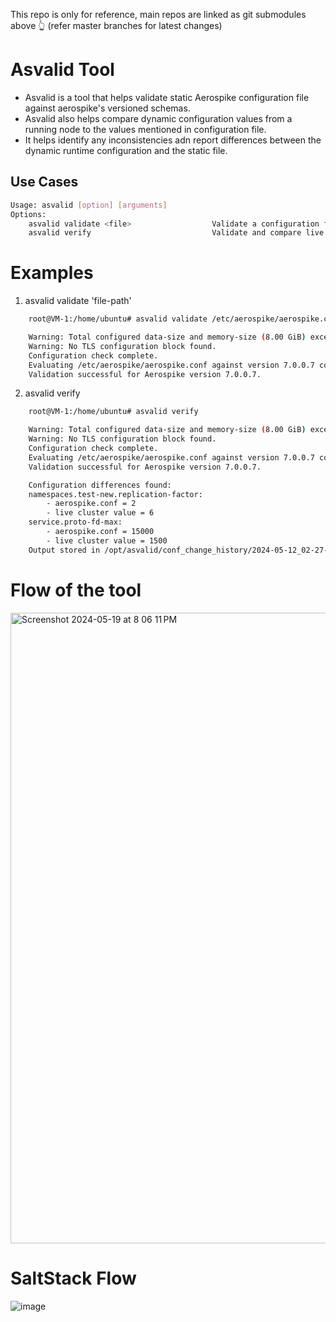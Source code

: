 This repo is only for reference, main repos are linked as git submodules above 👆 (refer master branches for latest changes) 


# Asvalid Tool

- Asvalid is a tool that helps validate static Aerospike configuration file against aerospike's versioned schemas.
- Asvalid also helps compare dynamic configuration values from a running node to the values mentioned in configuration file. 
- It helps identify any inconsistencies adn  report differences between the dynamic runtime configuration and the static file.


## Use Cases

```bash
Usage: asvalid [option] [arguments]
Options:
	asvalid validate <file>                  Validate a configuration file against the Aerospike schema.
	asvalid verify                           Validate and compare live cluster values to static conf values.
```

# Examples

1. asvalid validate 'file-path'
```bash
	root@VM-1:/home/ubuntu# asvalid validate /etc/aerospike/aerospike.conf

	Warning: Total configured data-size and memory-size (8.00 GiB) exceeds system memory (0.94 GiB)
	Warning: No TLS configuration block found.
	Configuration check complete.
	Evaluating /etc/aerospike/aerospike.conf against version 7.0.0.7 config schema.
	Validation successful for Aerospike version 7.0.0.7.
```

2. asvalid verify
```bash
	root@VM-1:/home/ubuntu# asvalid verify

	Warning: Total configured data-size and memory-size (8.00 GiB) exceeds system memory (0.94 GiB)
	Warning: No TLS configuration block found.
	Configuration check complete.
	Evaluating /etc/aerospike/aerospike.conf against version 7.0.0.7 config schema.
	Validation successful for Aerospike version 7.0.0.7.

	Configuration differences found:
	namespaces.test-new.replication-factor:
		- aerospike.conf = 2
		- live cluster value = 6
	service.proto-fd-max:
		- aerospike.conf = 15000
		- live cluster value = 1500
	Output stored in /opt/asvalid/conf_change_history/2024-05-12_02-27-15.txt
```
# Flow of the tool

<img width="1009" alt="Screenshot 2024-05-19 at 8 06 11 PM" src="https://github.com/shivanand-patil/Asvalid-tool/assets/70444072/d3287539-55f7-4b25-996b-6fb647d7a2e7">



# SaltStack Flow

![image](https://github.com/shivanand-patil/Asvalid-tool/assets/70444072/4329973b-6ff8-4700-a6db-21830e3858c1)




